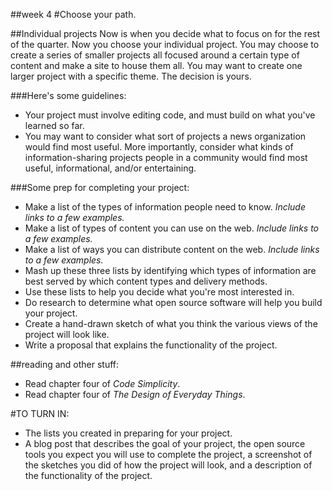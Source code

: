 ##week 4
#Choose your path.

##Individual projects
Now is when you decide what to focus on for the rest of the quarter. Now you choose your individual project. You may choose to create a series of smaller projects all focused around a certain type of content and make a site to house them all. You may want to create one larger project with a specific theme. The decision is yours.

###Here's some guidelines:
- Your project must involve editing code, and must build on what you've learned so far.  
- You may want to consider what sort of projects a news organization would find most useful. More importantly, consider what kinds of information-sharing projects people in a community would find most useful, informational, and/or entertaining.  

###Some prep for completing your project:
- Make a list of the types of information people need to know. _Include links to a few examples._
- Make a list of types of content you can use on the web. _Include links to a few examples._
- Make a list of ways you can distribute content on the web. _Include links to a few examples._
- Mash up these three lists by identifying which types of information are best served by which content types and delivery methods.
- Use these lists to help you decide what you're most interested in.
- Do research to determine what open source software will help you build your project.
- Create a hand-drawn sketch of what you think the various views of the project will look like.
- Write a proposal that explains the functionality of the project.



##reading and other stuff:
- Read chapter four of _Code Simplicity_.
- Read chapter four of _The Design of Everyday Things_.

#TO TURN IN:
- The lists you created in preparing for your project.
- A blog post that describes the goal of your project, the open source tools you expect you will use to complete the project, a screenshot of the sketches you did of how the project will look, and a description of the functionality of the project.